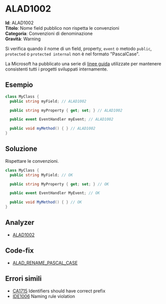 <!--
SPDX-FileCopyrightText: 2022 ALAD SRL <info@alad.cloud>

SPDX-License-Identifier: MIT
-->

# ALAD1002

**Id**: ALAD1002\
**Titolo**: Nome field pubblico non rispetta le convenzioni\
**Categoria**: Convenzioni di denominazione\
**Gravità**: Warning

Si verifica quando il nome di un field, property, `event` o metodo `public`,
`protected` o `protected internal` non è nel formato "PascalCase".

La Microsoft ha pubblicato una serie di
[linee guida](https://learn.microsoft.com/dotnet/csharp/fundamentals/coding-style/coding-conventions)
utilizzate per mantenere consistenti tutti i progetti sviluppati internamente.


## Esempio

```csharp
class MyClass {
  public string myField; // ALAD1002

  public string myProperty { get; set; } // ALAD1002

  public event EventHandler myEvent; // ALAD1002

  public void myMethod() { } // ALAD1002
}
```


## Soluzione

Rispettare le convenzioni.

```csharp
class MyClass {
  public string MyField; // OK

  public string MyProperty { get; set; } // OK

  public event EventHandler MyEvent; // OK

  public void MyMethod() { } // OK
}
```


## Analyzer

* [ALAD1002](../../src/Alad.CodeAnalyzer/NamingConventions/PublicFieldNameAnalyzer.cs)


## Code-fix

* [ALAD_RENAME_PASCAL_CASE](../../src/Alad.CodeAnalyzer.CodeFixes/RenameToPascalCaseCodeFixProvider.cs)


## Errori simili

* [CA1715](https://learn.microsoft.com/dotnet/fundamentals/code-analysis/quality-rules/ca1715) Identifiers should have correct prefix
* [IDE1006](https://learn.microsoft.com/dotnet/fundamentals/code-analysis/style-rules/ide1006) Naming rule violation
